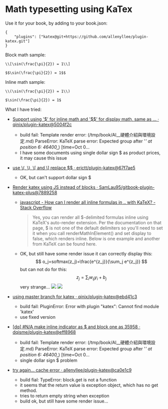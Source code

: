 Math typesetting using KaTex
==============

Use it for your book, by adding to your book.json:

```
{
    "plugins": ["katex@git+https://github.com/allenyllee/plugin-katex.git"]
}
```

Block math sample:

```
\\[\sin(\frac{\pi}{2}) = 1\\]
```

```
$$\sin(\frac{\pi}{2}) = 1$$
```

Inline math sample:

```
\\(\sin(\frac{\pi}{2}) = 1\\)
```

```
$\sin(\frac{\pi}{2}) = 1$
```


What I have tried:

- [Support using '\$' for inline math and '\$$' for display math, same as … · qinix/plugin-katex@5004f2c](https://github.com/qinix/plugin-katex/commit/5004f2c80e54f6a2543dd73c64ed946b2618bdb5)

    - build fail: Template render error: (/tmp/book/AI__硬體介紹與環境設定.md)  ParseError: KaTeX parse error: Expected group after '_' at position 6: 46400_̲_)  [time=Oct 0…
    - I have some documents using single dollar sign $ as product prices, it may cause this issue

- [use \\(, \\), \\[ and \\] replace $$ · erictt/plugin-katex@67f7ae5](https://github.com/erictt/plugin-katex/commit/67f7ae560210860f3fcadade0901e2f92c3dafe3)

    - OK, but can't support dollar sign \$

- [Render katex using JS instead of blocks · SamLau95/gitbook-plugin-katex-plus@7889258](https://github.com/SamLau95/gitbook-plugin-katex-plus/commit/78892588d6142adf1fbe02a320aeeba9c6cede5e)

    - [javascript - How can I render all inline formulas in $..$ with KaTeX? - Stack Overflow](https://stackoverflow.com/questions/27375252/how-can-i-render-all-inline-formulas-in-with-katex)

        > Yes, you can render all \$-delimited formulas inline using KaTeX's auto-render extension. Per the documentation on that page, $ is not one of the default delimiters so you'll need to set it when you call renderMathInElement() and set display to false, which renders inline. Below is one example and another from KaTeX can be found here.

    - OK, but still have some render issue
        it can correctly display this:
            $$
            o_j=softmax(z_j)=\frac{e^{z_j}}{\sum_j e^{z_j}}
            $$
        but can not do for this:
            $$
            z_j=\sum_i w_{ij} y_i+b_j
            $$
        very strange...
        ![](https://i.imgur.com/v914GwP.png)
        ![](https://i.imgur.com/Mg3D4vn.png)

- [using master branch for katex · qinix/plugin-katex@ebd41c3](https://github.com/qinix/plugin-katex/commit/ebd41c31d36496cdf1820b3d19065277a17aa7fb)

    - build fail: PluginError: Error with plugin "katex": Cannot find module 'katex'
    - use fixed version

- [[dq] #N/A make inline indicator as $ and block one as 35958 · dqisme/plugin-katex@eff8968](https://github.com/dqisme/plugin-katex/commit/eff8968d7b5cfbfa7569777d0eee4536dce27e86)

    - build fail: Template render error: (/tmp/book/AI__硬體介紹與環境設定.md)  ParseError: KaTeX parse error: Expected group after '_' at position 6: 46400_̲_)  [time=Oct 0…
    - single dollar sign $ problem

- [try again... cache error · allenyllee/plugin-katex@ca0e1c9](https://github.com/allenyllee/plugin-katex/commit/ca0e1c93ab1714a6386d272ab53d05aabe1cbe20)

    - build fial: TypeError: block.get is not a function
    - it seems that the return value is exception object, which has no get method.
    - tries to return empty string when exception
    - build ok, but still have some render issue...
